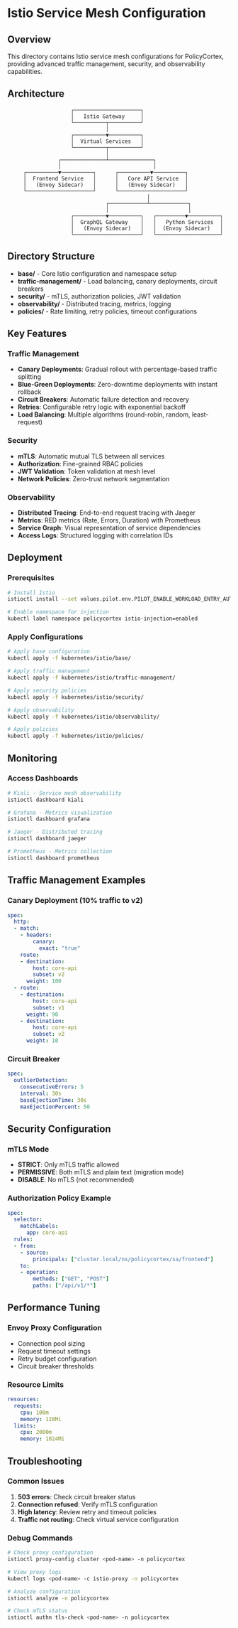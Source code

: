 # Istio Service Mesh Configuration

## Overview
This directory contains Istio service mesh configurations for PolicyCortex, providing advanced traffic management, security, and observability capabilities.

## Architecture

```
                    ┌─────────────────────┐
                    │   Istio Gateway     │
                    └──────────┬──────────┘
                               │
                    ┌──────────▼──────────┐
                    │  Virtual Services   │
                    └──────────┬──────────┘
                               │
                ┌──────────────┴──────────────┐
                │                             │
     ┌──────────▼──────────┐      ┌──────────▼──────────┐
     │  Frontend Service   │      │   Core API Service  │
     │   (Envoy Sidecar)   │      │   (Envoy Sidecar)   │
     └─────────────────────┘      └─────────────────────┘
                                            │
                               ┌────────────┴────────────┐
                               │                         │
                    ┌──────────▼──────────┐   ┌─────────▼──────────┐
                    │  GraphQL Gateway    │   │   Python Services  │
                    │   (Envoy Sidecar)   │   │  (Envoy Sidecar)   │
                    └─────────────────────┘   └────────────────────┘
```

## Directory Structure

- **base/** - Core Istio configuration and namespace setup
- **traffic-management/** - Load balancing, canary deployments, circuit breakers
- **security/** - mTLS, authorization policies, JWT validation
- **observability/** - Distributed tracing, metrics, logging
- **policies/** - Rate limiting, retry policies, timeout configurations

## Key Features

### Traffic Management
- **Canary Deployments**: Gradual rollout with percentage-based traffic splitting
- **Blue-Green Deployments**: Zero-downtime deployments with instant rollback
- **Circuit Breakers**: Automatic failure detection and recovery
- **Retries**: Configurable retry logic with exponential backoff
- **Load Balancing**: Multiple algorithms (round-robin, random, least-request)

### Security
- **mTLS**: Automatic mutual TLS between all services
- **Authorization**: Fine-grained RBAC policies
- **JWT Validation**: Token validation at mesh level
- **Network Policies**: Zero-trust network segmentation

### Observability
- **Distributed Tracing**: End-to-end request tracing with Jaeger
- **Metrics**: RED metrics (Rate, Errors, Duration) with Prometheus
- **Service Graph**: Visual representation of service dependencies
- **Access Logs**: Structured logging with correlation IDs

## Deployment

### Prerequisites
```bash
# Install Istio
istioctl install --set values.pilot.env.PILOT_ENABLE_WORKLOAD_ENTRY_AUTOREGISTRATION=true

# Enable namespace for injection
kubectl label namespace policycortex istio-injection=enabled
```

### Apply Configurations
```bash
# Apply base configuration
kubectl apply -f kubernetes/istio/base/

# Apply traffic management
kubectl apply -f kubernetes/istio/traffic-management/

# Apply security policies
kubectl apply -f kubernetes/istio/security/

# Apply observability
kubectl apply -f kubernetes/istio/observability/

# Apply policies
kubectl apply -f kubernetes/istio/policies/
```

## Monitoring

### Access Dashboards
```bash
# Kiali - Service mesh observability
istioctl dashboard kiali

# Grafana - Metrics visualization
istioctl dashboard grafana

# Jaeger - Distributed tracing
istioctl dashboard jaeger

# Prometheus - Metrics collection
istioctl dashboard prometheus
```

## Traffic Management Examples

### Canary Deployment (10% traffic to v2)
```yaml
spec:
  http:
  - match:
    - headers:
        canary:
          exact: "true"
    route:
    - destination:
        host: core-api
        subset: v2
      weight: 100
  - route:
    - destination:
        host: core-api
        subset: v1
      weight: 90
    - destination:
        host: core-api
        subset: v2
      weight: 10
```

### Circuit Breaker
```yaml
spec:
  outlierDetection:
    consecutiveErrors: 5
    interval: 30s
    baseEjectionTime: 30s
    maxEjectionPercent: 50
```

## Security Configuration

### mTLS Mode
- **STRICT**: Only mTLS traffic allowed
- **PERMISSIVE**: Both mTLS and plain text (migration mode)
- **DISABLE**: No mTLS (not recommended)

### Authorization Policy Example
```yaml
spec:
  selector:
    matchLabels:
      app: core-api
  rules:
  - from:
    - source:
        principals: ["cluster.local/ns/policycortex/sa/frontend"]
    to:
    - operation:
        methods: ["GET", "POST"]
        paths: ["/api/v1/*"]
```

## Performance Tuning

### Envoy Proxy Configuration
- Connection pool sizing
- Request timeout settings
- Retry budget configuration
- Circuit breaker thresholds

### Resource Limits
```yaml
resources:
  requests:
    cpu: 100m
    memory: 128Mi
  limits:
    cpu: 2000m
    memory: 1024Mi
```

## Troubleshooting

### Common Issues
1. **503 errors**: Check circuit breaker status
2. **Connection refused**: Verify mTLS configuration
3. **High latency**: Review retry and timeout policies
4. **Traffic not routing**: Check virtual service configuration

### Debug Commands
```bash
# Check proxy configuration
istioctl proxy-config cluster <pod-name> -n policycortex

# View proxy logs
kubectl logs <pod-name> -c istio-proxy -n policycortex

# Analyze configuration
istioctl analyze -n policycortex

# Check mTLS status
istioctl authn tls-check <pod-name> -n policycortex
```